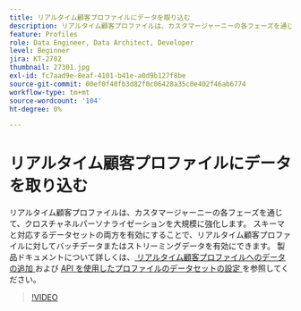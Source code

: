 ```yaml
---
title: リアルタイム顧客プロファイルにデータを取り込む
description: リアルタイム顧客プロファイルは、カスタマージャーニーの各フェーズを通じて、クロスチャネルパーソナライゼーションを大規模に強化します。 スキーマと対応するデータセットの両方を有効にすることで、リアルタイム顧客プロファイルに対してバッチデータまたはストリーミングデータを有効にできます。
feature: Profiles
role: Data Engineer, Data Architect, Developer
level: Beginner
jira: KT-2702
thumbnail: 27301.jpg
exl-id: fc7aad9e-8eaf-4101-b41e-a0d9b127f8be
source-git-commit: 00ef0f40fb3d82f0c06428a35c0e402f46ab6774
workflow-type: tm+mt
source-wordcount: '104'
ht-degree: 0%

---
```


# リアルタイム顧客プロファイルにデータを取り込む

リアルタイム顧客プロファイルは、カスタマージャーニーの各フェーズを通じて、クロスチャネルパーソナライゼーションを大規模に強化します。 スキーマと対応するデータセットの両方を有効にすることで、リアルタイム顧客プロファイルに対してバッチデータまたはストリーミングデータを有効にできます。 製品ドキュメントについて詳しくは、[ リアルタイム顧客プロファイルへのデータの追加 ](https://experienceleague.adobe.com/docs/experience-platform/profile/tutorials/add-profile-data.html) および [API を使用したプロファイルのデータセットの設定 ](https://experienceleague.adobe.com/docs/experience-platform/profile/tutorials/dataset-configuration.html) を参照してください。

>[!VIDEO](https://video.tv.adobe.com/v/27301?learn=on)
